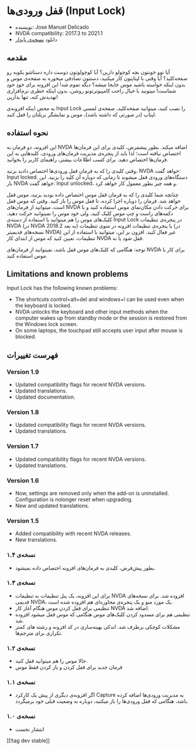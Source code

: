 # قفل ورودی‌ها (Input Lock) #

* نویسنده: Jose Manuel Delicado
* NVDA compatibility: 2017.3 to 2021.1
* دانلود [نسخه‌ی پایدار][1]

## مقدمه

آیا توو خونتون بچه کوچولو دارین؟ آیا کوچولوتون دوست داره دستاشو بکوبه رو
صفحه‌کلید؟ آیا وقتی با لپتاپتون کار میکنید، دستتون تصادفی میخوره به صفحه‌ی
موس و بدون اینکه خواسته باشید موس جابجا میشه؟ دیگه تموم شد! این افزونه برای
خودِ خودِ شماست! میتونید با خیال راحت کامپیوترتونو روشن، بدون اینکه خطری
نرم‌افزاری تهدیدش کنه، تنها بذارین!

به محض اینکه افزونه‌ی Input Lock را نصب کنید، میتوانید صفحه‌کلید، صفحه‌ی
لمسی لپتاپ (در صورتی که داشته باشد)، موس و نمایشگر بریلتان را قفل کنید.

## نحوه استفاده

این افزونه، دو فرمان به NVDA اضافه میکند. بطور پیشفرض، کلیدی برای این
فرمان‌ها اختصاص نیافته است؛ لذا باید از پنجره‌ی مدیریت فرمان‌های ورودی،
کلیدهایی به این فرمان‌ها اختصاص دهید. برای کسب اطلاعات بیشتر، راهنمای کاربر
را بخوانید.

وقتی کلیدی را که به فرمان قفل ورودی‌ها اختصاص دادید بزنید، NVDA خواهد گفت:
Input locked. دستگاه‌های ورودی قفل میشوند تا زمانی که دوباره آن کلید را
بزنید. این بار NVDA خواهد گفت: Input unlocked، و همه چیز بطور معمول کار
خواهد کرد.

چنانچه شما کلیدی را که به فرمان قفل موس اختصاص داده بودید بزنید، موس قفل
خواهد شد. فرمان را دوباره اجرا کرده، تا قفل موس را باز کنید. وقتی که موس قفل
است، میتوانید از فرمان‌های NVDA برای حرکت دادن مکان‌نمای موس استفاده کنید و
با دکمه‌های راست و چپ موس کلیک کنید، ولی خود موس را نمیتوانید حرکت
دهید. کلیک‌های موس را هم میتوانید با استفاده از دسته‌ی Input Lock در پنجره‌ی
تنظیمات NVDA (در NVDA 2018.2 به بعد) یا پنجره‌ی تنظیمات افزونه در منوی
تنظیمات (در نسخه‌های قدیمیتر NVDA) غیر فعال کنید. افزون بر این، میتوانید با
استفاده از این تنظیمات، تعیین کنید که موس از ابتدای کار NVDA قفل شود یا نه.

توجه: هنگامی که کلیک‌های موس قفل باشد، نمیتوانید از فرمان‌های NVDA برای کار
با موس استفاده کنید.

## Limitations and known problems

Input Lock has the following known problems:

* The shortcuts control+alt+del and windows+l can be used even when the
  keyboard is locked.
* NVDA unlocks the keyboard and other input methods when the computer wakes
  up from standby mode or the session is restored from the Windows lock
  screen.
* On some laptops, the touchpad still accepts user input after mouse is
  blocked.

## فهرست تغییرات

### Version 1.9

* Updated compatibility flags for recent NVDA versions.
* Updated translations.
* Updated documentation.

### Version 1.8

* Updated compatibility flags for recent NVDA versions.
* Updated translations.

### Version 1.7

* Updated compatibility flags for recent NVDA versions.
* Updated translations.

### Version 1.6

* Now, settings are removed only when the add-on is
  uninstalled. Configuration is nolonger reset when upgrading.
* New and updated translations.

### Version 1.5

* Added compatibility with recent NVDA releases.
* New translations.

### نسخه‌ی ۱.۴

* بطور پیش‌فرض، کلیدی به فرمان‌های افزونه اختصاص داده نمیشود.

### نسخه‌ی ۱.۳

* برای این افزونه، یک پنل تنظیمات به تنظیمات NVDA افزوده شد. برای نسخه‌های
  قدیمی NVDA، یک مورد منو و یک پنجره‌ی محاوره‌ای هم افزوده شده است.
* تنظیمی برای قفل کردن موس هنگام آغاز کار NVDA اضافه شد.
* تنظیمی هم برای مسدود کردن کلیک‌های موس هنگامی که موس قفل میشود افزوده شد.
* مشکلات کوچکی برطرف شد. اندکی بهینه‌سازی در کد افزونه و رشته های کمتر
  تکراری برای مترجم‌ها.

### نسخه‌ی ۱.۲

* حالا موس را هم میتوانید قفل کنید.
* فرمان جدید برای قفل کردن و باز کردن فقط موس

### نسخه‌ی ۱.۱

* اگر افزونه‌ی دیگری از پیش یک کارکرد Capture به مدیریت ورودی‌ها اضافه کرده
  باشد، هنگامی که قفل ورودی‌ها را باز میکنید، دوباره به وضعیت قبلی خود
  برمیگردد.

### نسخه‌ی ۱.۰

* انتشار نخست

[[!tag dev stable]]

[1]: https://addons.nvda-project.org/files/get.php?file=inputlock
